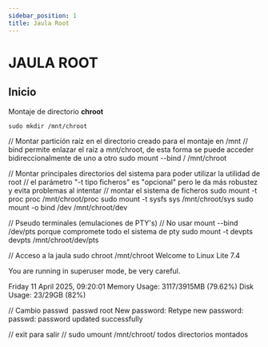 ```yaml
---
sidebar_position: 1
title: Jaula Root
---
```

# JAULA ROOT

## Inicio
Montaje de directorio **chroot**
``` 
sudo mkdir /mnt/chroot
```
// Montar partición raíz en el directorio creado para el montaje en /mnt
// bind permite enlazar el raíz a mnt/chroot, de esta forma se puede acceder bidireccionalmente de uno a otro
sudo mount --bind / /mnt/chroot

// Montar principales directorios del sistema para poder utilizar la utilidad de root
// el parámetro "-t tipo ficheros" es "opcional" pero le da más robustez y evita problemas al intentar
// montar el sistema de ficheros
sudo mount -t proc proc /mnt/chroot/proc
sudo mount -t sysfs sys /mnt/chroot/sys
sudo mount -o bind /dev /mnt/chroot/dev

// Pseudo terminales (emulaciones de PTY's)
// No usar mount --bind /dev/pts porque compromete todo el sistema de pty
sudo mount -t devpts devpts /mnt/chroot/dev/pts

// Acceso a la jaula
sudo chroot /mnt/chroot
Welcome to Linux Lite 7.4
 
You are running in superuser mode, be very careful.
 
Friday 11 April 2025, 09:20:01
Memory Usage: 3117/3915MB (79.62%)
Disk Usage: 23/29GB (82%)

// Cambio passwd
 passwd root
New password: 
Retype new password: 
passwd: password updated successfully


// exit para salir
// sudo umount /mnt/chroot/ todos directorios montados


